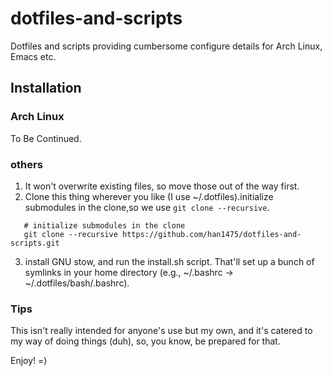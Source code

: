 # dotfiles-and-scripts
Dotfiles and scripts providing cumbersome configure details for Arch Linux, Emacs etc. 

## Installation
### Arch Linux
To Be Continued.
### others
1. It won't overwrite existing files, so move those out of the way first.
2. Clone this thing wherever you like (I use ~/.dotfiles).initialize submodules in the clone,so we use ```git clone --recursive```.
```
   # initialize submodules in the clone
   git clone --recursive https://github.com/han1475/dotfiles-and-scripts.git
```
3. install GNU stow, and run the install.sh script. That'll set up a bunch of symlinks in your home directory (e.g., ~/.bashrc → ~/.dotfiles/bash/.bashrc).

### Tips
This isn't really intended for anyone's use but my own, and it's catered to my way of doing things (duh), so, you know, be prepared for that.

Enjoy! =)